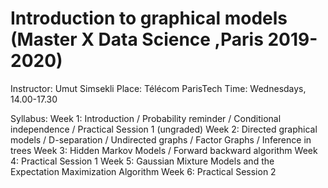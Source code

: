 # Introduction to graphical models (Master X Data Science ,Paris 2019-2020)

Instructor: Umut Simsekli
Place: Télécom ParisTech
Time: Wednesdays, 14.00-17.30

Syllabus:
Week 1: Introduction / Probability reminder / Conditional independence / Practical Session 1
(ungraded)
Week 2: Directed graphical models / D-separation / Undirected graphs / Factor Graphs /
Inference in trees
Week 3: Hidden Markov Models / Forward backward algorithm
Week 4: Practical Session 1 
Week 5: Gaussian Mixture Models and the Expectation Maximization Algorithm
Week 6: Practical Session 2 
